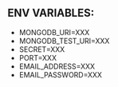 ## ENV VARIABLES:
- MONGODB_URI=XXX
- MONGODB_TEST_URI=XXX
- SECRET=XXX
- PORT=XXX
- EMAIL_ADDRESS=XXX
- EMAIL_PASSWORD=XXX
